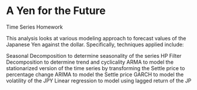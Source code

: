 # A Yen for the Future
Time Series Homework

This analysis looks at various modeling approach to forecast values of the Japanese Yen against the dollar. Specifically, techniques applied include:

Seasonal Decomposition to determine seasonality of the series
HP Filter Decomposition to determine trend and cyclicality
ARMA to model the stationarized version of the time series by transforming the Settle price to percentage change
ARIMA to model the Settle price
GARCH to model the volatility of the JPY
Linear regression to model using lagged return of the JP
